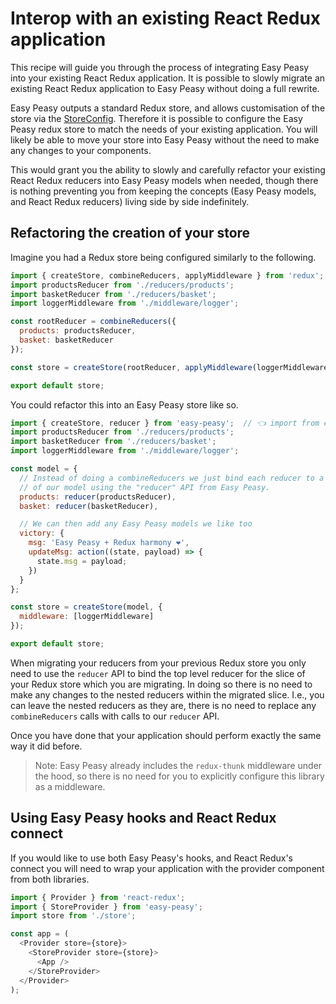 # Interop with an existing React Redux application

This recipe will guide you through the process of integrating Easy Peasy into your existing React Redux application. It is possible to slowly migrate an existing React Redux application to Easy Peasy without doing a full rewrite. 

Easy Peasy outputs a standard Redux store, and allows customisation of the store via the [StoreConfig](/docs/api/store-config.html). Therefore it is possible to configure the Easy Peasy redux store to match the needs of your existing application. You will likely be able to move your store into Easy Peasy without the need to make any changes to your components.

This would grant you the ability to slowly and carefully refactor your existing React Redux reducers into Easy Peasy models when needed, though there is nothing preventing you from keeping the concepts (Easy Peasy models, and React Redux reducers) living side by side indefinitely.

## Refactoring the creation of your store

Imagine you had a Redux store being configured similarly to the following.

```javascript
import { createStore, combineReducers, applyMiddleware } from 'redux';
import productsReducer from './reducers/products';
import basketReducer from './reducers/basket';
import loggerMiddleware from './middleware/logger';

const rootReducer = combineReducers({
  products: productsReducer,
  basket: basketReducer
});

const store = createStore(rootReducer, applyMiddleware(loggerMiddleware));

export default store;
```

You could refactor this into an Easy Peasy store like so.

```javascript
import { createStore, reducer } from 'easy-peasy';  // 👈 import from easy peasy
import productsReducer from './reducers/products';
import basketReducer from './reducers/basket';
import loggerMiddleware from './middleware/logger';

const model = {
  // Instead of doing a combineReducers we just bind each reducer to a key
  // of our model using the "reducer" API from Easy Peasy. 
  products: reducer(productsReducer),
  basket: reducer(basketReducer),

  // We can then add any Easy Peasy models we like too
  victory: {
    msg: 'Easy Peasy + Redux harmony ❤️',
    updateMsg: action((state, payload) => {
      state.msg = payload;
    })
  }
};

const store = createStore(model, {
  middleware: [loggerMiddleware]
});

export default store;
```

When migrating your reducers from your previous Redux store you only need to use the `reducer` API to bind the top level reducer for the slice of your Redux store which you are migrating. In doing so there is no need to make any changes to the nested reducers within the migrated slice. I.e., you can leave the nested reducers as they are, there is no need to replace any `combineReducers` calls with calls to our `reducer` API.

Once you have done that your application should perform exactly the same way it did before.

> Note: Easy Peasy already includes the `redux-thunk` middleware under the hood, so there is no need for you to explicitly configure this library as a middleware.

## Using Easy Peasy hooks and React Redux connect

If you would like to use both Easy Peasy's hooks, and React Redux's connect you will need to wrap your application with the provider component from both libraries.

```javascript
import { Provider } from 'react-redux';
import { StoreProvider } from 'easy-peasy';
import store from './store';

const app = (
  <Provider store={store}>
    <StoreProvider store={store}>
      <App />
    </StoreProvider>
  </Provider>
);
```
